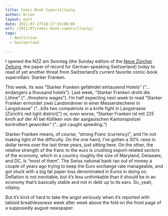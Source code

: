 ```yaml
---
title: Comic-Book Supervillainy
author: brian
layout: post
date: 2011-07-17T10:17:15+00:00
url: /2011/07/comic-book-supervillainy/
tags:
  - Nonfiction
  - Switzerland

---
```

I opened the NZZ am Sonntag (the Sunday edition of the [Neue Zürcher Zeitung][1], the paper of record for German-speaking Switzerland) today to read of yet another threat from Switzerland&#8217;s current favorite comic-book supervillain: Starker Franken.<!--more-->

This week, its was &#8220;Starker Franken gefährdet eintausend Hotels&#8221; (&#8220;&#8230;endangers a thousand hotels&#8221;). Last week, &#8220;Starker Franken droht die Löhne&#8221; (&#8220;&#8230;threatens wages&#8221;). I&#8217;m half expecting next week to read &#8220;Starker Franken ermordet zwei Landsmänner in einer Messerstecherei in Langstrasse&#8221; (&#8220;&#8230;kills two compatriots in a knife fight in Langstrasse [Zürich&#8217;s red light district]&#8221;) or, even worse, &#8220;Starker Franken ist mit 225 km/h auf der A1 bei Kölliken von der aargauischen Kantonspolizei kontrolliert geworden&#8221; (&#8220;&#8230;got caught speeding.&#8221;)

Starker Franken means, of course, &#8220;strong Franc (currency)&#8221;, and I&#8217;m not making light of the difficulty. On the one hand, I&#8217;ve gotten a 30% raise in dollar terms over the last three years, just sitting here. On the other, the relative strength of the franc to the euro is crushing export-related sectors of the economy, which in a country roughly the size of Maryland, Delaware, and DC, is &#8220;most of them&#8221;. The Swiss national bank ran out of money a couple of years ago trying to keep the Euro exchange rate manageable, and got stuck with a big fat paper loss denominated in Euros in doing so. Deflation is not inevitable, but it&#8217;s less unthinkable than it should be in an economy that&#8217;s basically stable and not in debt up to its ears. So, yeah, villainy.

But it&#8217;s kind of hard to take the angst seriously when it&#8217;s reported with tabloid breathlessness week after week above the fold on the front page of a supposedly august newspaper.

 [1]: http://www.nzz.ch/